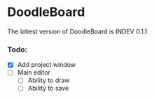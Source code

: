 # DoodleBoard
The latiest version of DoodleBoard is INDEV 0.1.1

### Todo:
* [x] Add project window
* [ ] Main editor
    * [ ] Ability to draw
    * [ ] Ability to save